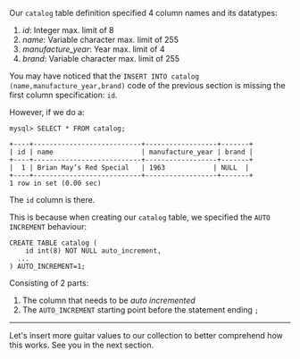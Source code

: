 Our `catalog` table definition specified 4 column names and its datatypes: 

1. _id_: Integer max. limit of 8
2. _name_: Variable character max. limit of 255
3. *manufacture_year*: Year max. limit of 4
4. _brand_: Variable character max. limit of 255

You may have noticed that the `INSERT INTO catalog (name,manufacture_year,brand)` code of the previous section is missing the first column specification: `id`. 

However, if we do a:

```
mysql> SELECT * FROM catalog;

+----+---------------------------+------------------+-------+
| id | name                      | manufacture_year | brand |
+----+---------------------------+------------------+-------+
|  1 | Brian May’s Red Special   | 1963            | NULL  |
+----+---------------------------+------------------+-------+
1 row in set (0.00 sec)
```

The `id` column is there.

This is because when creating our `catalog` table, we specified the `AUTO INCREMENT` behaviour:

```
CREATE TABLE catalog (
	id int(8) NOT NULL auto_increment,
  ...
) AUTO_INCREMENT=1;
```

Consisting of 2 parts: 

1. The column that needs to be *auto incremented*
2. The `AUTO_INCREMENT` starting point before the statement ending `;`

--- 

Let's insert more guitar values to our collection to better comprehend how this works.
See you in the next section.